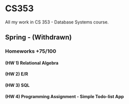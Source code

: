 # CS353
All my work in CS 353 - Database Systems course.

## Spring - (Withdrawn)
### Homeworks +75/100
#### (HW 1) Relational Algebra
#### (HW 2) E/R
#### (HW 3) SQL
#### (HW 4) Programming Assignment - Simple Todo-list App
